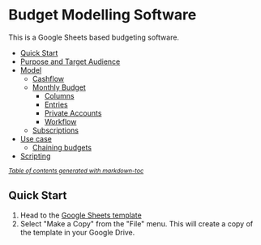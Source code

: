 # Budget Modelling Software
This is a Google Sheets based budgeting software.

* [Quick Start](#quick-start)
* [Purpose and Target Audience](#purpose-and-target-audience)
* [Model](#model)
  + [Cashflow](#cashflow)
  + [Monthly Budget](#monthly-budget)
    - [Columns](#columns)
    - [Entries](#entries)
    - [Private Accounts](#private-accounts)
    - [Workflow](#workflow)
  + [Subscriptions](#subscriptions)
* [Use case](#use-case)
  + [Chaining budgets](#chaining-budgets)
* [Scripting](#scripting)

<small><i><a href='http://ecotrust-canada.github.io/markdown-toc/'>Table of contents generated with markdown-toc</a></i></small>

## Quick Start
1. Head to the [Google Sheets template](https://docs.google.com/spreadsheets/d/1346G8YwPw-XxIJtWsweYfhhZMB0utgLDxoHkQpkbqHA/edit?usp=sharing)
2. Select "Make a Copy" from the "File" menu. This will create a copy of the template in your Google Drive.
